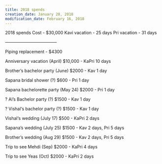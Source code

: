 ```yaml
---
title: 2018 spends
creation_date: January 20, 2018
modification_date: February 16, 2018
---
```



2018 spends
Cost - $30,000
Kavi vacation - 25 days
Pri vacation - 31 days

————————————

Piping replacement - $4300

Anniversary vacation (April) $10,000 - KaPri 10 days

Brother’s bachelor party (June) $2000 - Kav 1 day

Sapana bridal shower (?) $600 - Pri 1 day

Sapana bachelorette party  (May 24) $2000 - Pri 1 day

? Al’s Bachelor party (?) $1500 - Kav 1 day

? Vishal‘s bachelor party (?) $1500 - Kav 1 day

Vishal‘s wedding (July 17) $500 - KaPri 2 days

Sapana’s wedding (July 25) $1500 - Kav 2 days, Pri 5 days

Brother’s wedding (Aug 29) $1500 - Kav 2 days, Pri 5 days

Trip to see Mehdi (Sep) $2000 - KaPri 4 days

Trip to see Yeas (Oct) $2000 - KaPri 2 days

